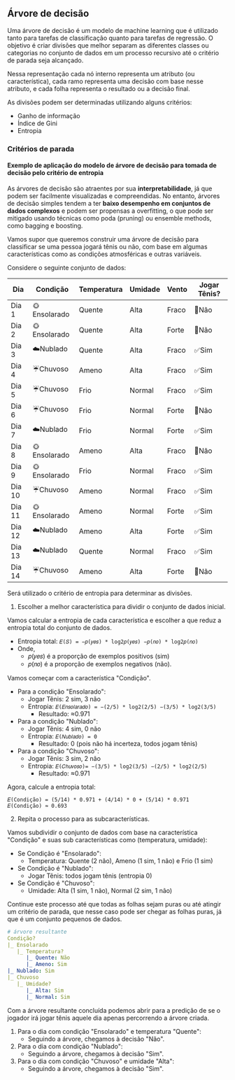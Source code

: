 ## Árvore de decisão

Uma árvore de decisão é um modelo de machine learning que é utilizado tanto para tarefas de classificação quanto para tarefas de regressão. O objetivo é criar divisões que melhor separam as diferentes classes ou categorias no conjunto de dados em um processo recursivo até o critério de parada seja alcançado.

Nessa representação cada nó interno representa um atributo (ou característica), cada ramo representa uma decisão com base nesse atributo, e cada folha representa o resultado ou a decisão final.

As divisões podem ser determinadas utilizando alguns critérios:
- Ganho de informação
- Índice de Gini
- Entropia

### Critérios de parada

#### Exemplo de aplicação do modelo de árvore de decisão para tomada de decisão pelo critério de entropia

As árvores de decisão são atraentes por sua **interpretabilidade**, já que podem ser facilmente visualizadas e compreendidas. No entanto, árvores de decisão simples tendem a ter **baixo desempenho em conjuntos de dados complexos** e podem ser propensas a overfitting, o que pode ser mitigado usando técnicas como poda (pruning) ou ensemble methods, como bagging e boosting.

Vamos supor que queremos construir uma árvore de decisão para classificar se uma pessoa jogará tênis ou não, com base em algumas características como as condições atmosféricas e outras variáveis. 

Considere o seguinte conjunto de dados:

| Dia    | Condição     | Temperatura | Umidade | Vento | Jogar Tênis? |
| ------ | ------------ | ----------- | ------- | ----- | ------------ |
| Dia 1  | 🌞Ensolarado | Quente      | Alta    | Fraco | 🚫Não        |
| Dia 2  | 🌞Ensolarado | Quente      | Alta    | Forte | 🚫Não        |
| Dia 3  | ☁️Nublado    | Quente      | Alta    | Fraco | ✅Sim         |
| Dia 4  | ☔Chuvoso     | Ameno       | Alta    | Fraco | ✅Sim         |
| Dia 5  | ☔Chuvoso     | Frio        | Normal  | Fraco | ✅Sim         |
| Dia 6  | ☔Chuvoso     | Frio        | Normal  | Forte | 🚫Não        |
| Dia 7  | ☁️Nublado    | Frio        | Normal  | Forte | ✅Sim         |
| Dia 8  | 🌞Ensolarado | Ameno       | Alta    | Fraco | 🚫Não        |
| Dia 9  | 🌞Ensolarado | Frio        | Normal  | Fraco | ✅Sim         |
| Dia 10 | ☔Chuvoso     | Ameno       | Normal  | Fraco | ✅Sim         |
| Dia 11 | 🌞Ensolarado | Ameno       | Normal  | Forte | ✅Sim         |
| Dia 12 | ☁️Nublado    | Ameno       | Alta    | Forte | ✅Sim         |
| Dia 13 | ☁️Nublado    | Quente      | Normal  | Fraco | ✅Sim         |
| Dia 14 | ☔Chuvoso     | Ameno       | Alta    | Forte | 🚫Não        |

Será utilizado o critério de entropia para determinar as divisões.

1. Escolher a melhor característica para dividir o conjunto de dados inicial.

Vamos calcular a entropia de cada característica e escolher a que reduz a entropia total do conjunto de dados.

- Entropia total: `𝐸(𝑆) = −𝑝(𝑦𝑒𝑠) * log⁡2𝑝(𝑦𝑒𝑠) −𝑝(𝑛𝑜) * log⁡2𝑝(𝑛𝑜)`
- Onde,
	- 𝑝(𝑦𝑒𝑠) é a proporção de exemplos positivos (sim)
	- 𝑝(𝑛𝑜) é a proporção de exemplos negativos (não).

Vamos começar com a característica "Condição".

- Para a condição "Ensolarado":
    - Jogar Tênis: 2 sim, 3 não
    - Entropia: `𝐸(𝐸𝑛𝑠𝑜𝑙𝑎𝑟𝑎𝑑𝑜) = −(2/5) * log⁡2(2/5) −(3/5) * log⁡2(3/5)`
	    - Resultado: ≈0.971
- Para a condição "Nublado":
    - Jogar Tênis: 4 sim, 0 não
    - Entropia: `𝐸(𝑁𝑢𝑏𝑙𝑎𝑑𝑜) = 0`
	    - Resultado: 0 (pois não há incerteza, todos jogam tênis)
- Para a condição "Chuvoso":
    - Jogar Tênis: 3 sim, 2 não
    - Entropia: `𝐸(𝐶ℎ𝑢𝑣𝑜𝑠𝑜)= −(3/5) * log⁡2(3/5) −(2/5) * log⁡2(2/5)`
	    - Resultado: ≈0.971

Agora, calcule a entropia total:

```
𝐸(Condição) = (5/14) * 0.971 + (4/14) * 0 + (5/14) * 0.971
𝐸(Condição) ≈ 0.693
```

2. Repita o processo para as subcaracterísticas.

Vamos subdividir o conjunto de dados com base na característica "Condição" e suas sub características como (temperatura, umidade):

- Se Condição é "Ensolarado":
    - Temperatura: Quente (2 não), Ameno (1 sim, 1 não) e Frio (1 sim)
- Se Condição é "Nublado":
	- Jogar Tênis: todos jogam tênis (entropia 0)
- Se Condição é "Chuvoso":
	- Umidade: Alta (1 sim, 1 não), Normal (2 sim, 1 não)

Continue este processo até que todas as folhas sejam puras ou até atingir um critério de parada, que nesse caso pode ser chegar as folhas puras, já que é um conjunto pequenos de dados.

```yml
# árvore resultante
Condição?
|_ Ensolarado
   |_ Temperatura?
      |_ Quente: Não
      |_ Ameno: Sim
|_ Nublado: Sim
|_ Chuvoso
   |_ Umidade?
      |_ Alta: Sim
      |_ Normal: Sim
```

Com a árvore resultante concluída podemos abrir para a predição de se o jogador irá jogar tênis aquele dia apenas percorrendo a árvore criada.

1. Para o dia com condição "Ensolarado" e temperatura "Quente":
    - Seguindo a árvore, chegamos à decisão "Não".
2. Para o dia com condição "Nublado":
    - Seguindo a árvore, chegamos à decisão "Sim".
3. Para o dia com condição "Chuvoso" e umidade "Alta":
    - Seguindo a árvore, chegamos à decisão "Sim".